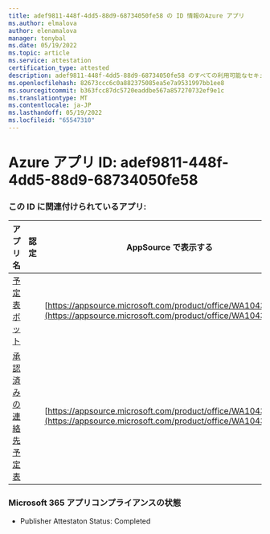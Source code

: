 ```yaml
---
title: adef9811-448f-4dd5-88d9-68734050fe58 の ID 情報のAzure アプリ
ms.author: elmalova
author: elenamalova
manager: tonybal
ms.date: 05/19/2022
ms.topic: article
ms.service: attestation
certification_type: attested
description: adef9811-448f-4dd5-88d9-68734050fe58 のすべての利用可能なセキュリティとコンプライアンス情報。
ms.openlocfilehash: 82673ccc6c0a882375085ea5e7a9531997bb1ee8
ms.sourcegitcommit: b363fcc87dc5720eaddbe567a857270732ef9e1c
ms.translationtype: MT
ms.contentlocale: ja-JP
ms.lasthandoff: 05/19/2022
ms.locfileid: "65547310"
---
```

# <a name="azure-app-id-adef9811-448f-4dd5-88d9-68734050fe58"></a>Azure アプリ ID: adef9811-448f-4dd5-88d9-68734050fe58


### <a name="apps-associated-with-this-id"></a>この ID に関連付けられているアプリ:
| **アプリ名** | **認定** | **AppSource で表示する** |
|--------------|---------------|-----------------------|
| [予定表ボット](../forward/WA104381271.md) |  | [https://appsource.microsoft.com/product/office/WA104381271](https://appsource.microsoft.com/product/office/WA104381271) |
| [承認済みの連絡先予定表](../forward/WA104380294.md) |  | [https://appsource.microsoft.com/product/office/WA104380294](https://appsource.microsoft.com/product/office/WA104380294) |

### <a name="microsoft-365-app-compliance-status"></a>Microsoft 365 アプリコンプライアンスの状態
- Publisher Attestaton Status: Completed
